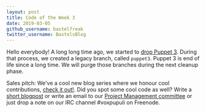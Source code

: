 ```yaml
---
layout: post
title: Code of the Week 3
date: 2019-03-05
github_username: bastelfreak
twitter_username: BastelsBlog
---
```


Hello everybody!
A long long time ago, we started to
[drop Puppet 3](https://voxpupuli.org/blog/2016/12/22/putting-down-puppet-3/).
During that process, we created a legacy branch, called `puppet3`. Puppet 3 is
end of life since a long time. We will purge those branches during the next
cleanup phase.


Sales pitch: We've a cool new blog series where we honour cool contributions,
[check it out!](https://voxpupuli.org/blog/2019/01/14/code-of-the-week/). Did
you spot some cool code as well? Write a
[short blogpost](https://github.com/voxpupuli/voxpupuli.github.io/tree/master/_posts)
or write an email to our
[Project Management committee](mailto:pmc@voxpupuli.org) or just drop a note on
our IRC channel #voxpupuli on Freenode.
